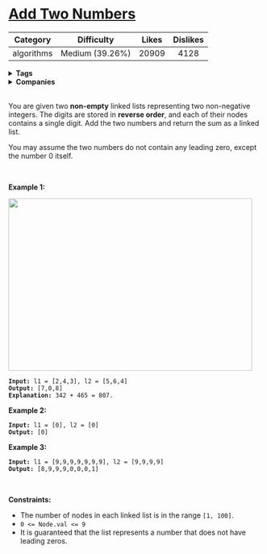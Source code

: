 # [Add Two Numbers](https://leetcode.com/problems/add-two-numbers/description/)

| Category | Difficulty | Likes | Dislikes |
| :------: | :--------: | :---: | :------: |
| algorithms | Medium (39.26%) | 20909 | 4128 |

<details>
  <summary><strong>Tags</strong></summary>

  [linked-list](https://leetcode.com/tag/linked-list) | [math](https://leetcode.com/tag/math)

</details>

<details>
  <summary><strong>Companies</strong></summary>

  adobe | airbnb | amazon | bloomberg | microsoft

</details>
<br />
<p>You are given two <strong>non-empty</strong> linked lists representing two non-negative integers. The digits are stored in <strong>reverse order</strong>, and each of their nodes contains a single digit. Add the two numbers and return the sum&nbsp;as a linked list.</p>

<p>You may assume the two numbers do not contain any leading zero, except the number 0 itself.</p>

<p>&nbsp;</p>
<p><strong>Example 1:</strong></p>
<img alt="" src="https://assets.leetcode.com/uploads/2020/10/02/addtwonumber1.jpg" style="width: 483px; height: 342px;" />
<pre><code><strong>Input:</strong> l1 = [2,4,3], l2 = [5,6,4]
<strong>Output:</strong> [7,0,8]
<strong>Explanation:</strong> 342 + 465 = 807.</code></pre>

<p><strong>Example 2:</strong></p>

<pre><code><strong>Input:</strong> l1 = [0], l2 = [0]
<strong>Output:</strong> [0]</code></pre>

<p><strong>Example 3:</strong></p>

<pre><code><strong>Input:</strong> l1 = [9,9,9,9,9,9,9], l2 = [9,9,9,9]
<strong>Output:</strong> [8,9,9,9,0,0,0,1]</code></pre>

<p>&nbsp;</p>
<p><strong>Constraints:</strong></p>

<ul>
  <li>The number of nodes in each linked list is in the range <code>[1, 100]</code>.</li>
  <li><code>0 &lt;= Node.val &lt;= 9</code></li>
  <li>It is guaranteed that the list represents a number that does not have leading zeros.</li>
</ul>

